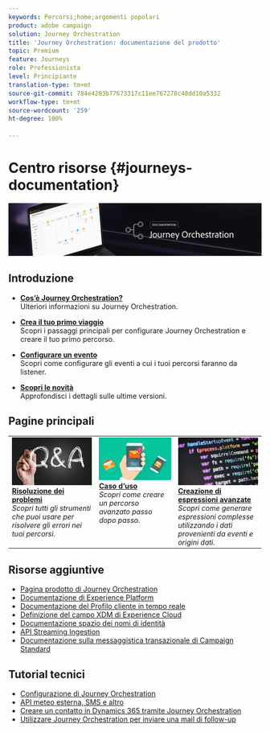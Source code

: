 ```yaml
---
keywords: Percorsi;home;argomenti popolari
product: adobe campaign
solution: Journey Orchestration
title: 'Journey Orchestration: documentazione del prodotto'
topic: Premium
feature: Journeys
role: Professionista
level: Principiante
translation-type: tm+mt
source-git-commit: 784e4203b77673317c11ee767278c48dd10a5332
workflow-type: tm+mt
source-wordcount: '259'
ht-degree: 100%

---
```



# Centro risorse {#journeys-documentation}

![](using/assets/do-not-localize/bannerjourney.png)

## Introduzione

* **[Cos’è Journey Orchestration?](using/about/about-journey-orchestration.md)**<br/>Ulteriori informazioni su Journey Orchestration.

* **[Crea il tuo primo viaggio](using/about/get-started.md)**<br/>
Scopri i passaggi principali per configurare Journey Orchestration e creare il tuo primo percorso.

* **[Configurare un evento](using/event/about-events.md#section_tbk_5qt_pgb)**<br/>
Scopri come configurare gli eventi a cui i tuoi percorsi faranno da listener.

* **[Scopri le novità](using/release-notes/release-notes.md)**<br/>
Approfondisci i dettagli sulle ultime versioni.

## Pagine principali

<table style="table-layout:fixed">
<tr>
    <td valign="top">
        <a href="using/about/troubleshooting.md">
       <img alt="Sviluppatori" src="using/assets/do-not-localize/FAQ.png" />
       </a>
    <div>
    <a href="using/about/troubleshooting.md"><strong>Risoluzione dei problemi</strong></a>
    </div>
    <em>Scopri tutti gli strumenti che puoi usare per risolvere gli errori nei tuoi percorsi.</em>
    <br>
  </td>
  <td valign="top">
    <a href="using/usecase/building-the-journey.md">
      <img alt="build" src="using/assets/do-not-localize/design.png"/>
    </a>
    <div>
    <a href="using/usecase/building-the-journey.md"><strong>Caso d’uso</strong></a>
    </div>
    <em>Scopri come creare un percorso avanzato passo dopo passo.</em>
    <br>
  </td>
  <td valign="top">
    <a href="using/expression/expressionadvanced.md">
      <img alt="condizioni" src="using/assets/do-not-localize/dev.png"/>
    </a>
    <div>
    <a href="using/expression/expressionadvanced.md"><strong>Creazione di espressioni avanzate</strong></a>
    </div>
    <em>Scopri come generare espressioni complesse utilizzando i dati provenienti da eventi e origini dati. </em>
    <br>
  </td>
</tr>
</table>

## Risorse aggiuntive

* [Pagina prodotto di Journey Orchestration](https://www.adobe.com/it/experience-platform/journey-orchestration.html)
* [Documentazione di Experience Platform](https://www.adobe.com/it/experience-platform/documentation-and-developer-resources.html)
* [Documentazione del Profilo cliente in tempo reale](https://docs.adobe.com/content/help/it-IT/experience-platform/profile/home.html)
* [Definizione del campo XDM di Experience Cloud](https://docs.adobe.com/content/help/it-IT/experience-platform/xdm/home.html)
* [Documentazione spazio dei nomi di identità](https://docs.adobe.com/content/help/it-IT/experience-platform/identity/home.html)
* [API Streaming Ingestion](https://docs.adobe.com/content/help/it-IT/experience-platform/ingestion/streaming/overview.html)
* [Documentazione sulla messaggistica transazionale di Campaign Standard](https://docs.adobe.com/content/help/it-IT/campaign-standard/using/communication-channels/transactional-messaging/about-transactional-messaging.translate.html)

## Tutorial tecnici

* [Configurazione di Journey Orchestration](https://experienceleague.adobe.com/docs/platform-learn/comprehensive-technical-tutorial/module6/journey-orchestration-create-account.html?mt=false&amp;lang=it#6.-journey-orchestration)
* [API meteo esterna, SMS e altro](https://experienceleague.adobe.com/docs/platform-learn/comprehensive-technical-tutorial/module12/journey-orchestration-external-weather-api-sms.html?lang=it#module12)
* [Creare un contatto in Dynamics 365 tramite Journey Orchestration](https://experienceleague.adobe.com/docs/platform-learn/comprehensive-technical-tutorial/module17/ex3.html?lang=it#module17)
* [Utilizzare Journey Orchestration per inviare una mail di follow-up](https://experienceleague.adobe.com/docs/platform-learn/comprehensive-technical-tutorial/module20/ex4.html?lang=it#module20)
